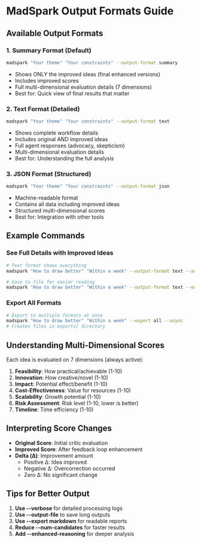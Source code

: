 # MadSpark Output Formats Guide

## Available Output Formats

### 1. Summary Format (Default)
```bash
madspark "Your theme" "Your constraints" --output-format summary
```
- Shows ONLY the improved ideas (final enhanced versions)
- Includes improved scores
- Full multi-dimensional evaluation details (7 dimensions)
- Best for: Quick view of final results that matter

### 2. Text Format (Detailed)
```bash
madspark "Your theme" "Your constraints" --output-format text
```
- Shows complete workflow details
- Includes original AND improved ideas
- Full agent responses (advocacy, skepticism)
- Multi-dimensional evaluation details
- Best for: Understanding the full analysis

### 3. JSON Format (Structured)
```bash
madspark "Your theme" "Your constraints" --output-format json
```
- Machine-readable format
- Contains all data including improved ideas
- Structured multi-dimensional scores
- Best for: Integration with other tools

## Example Commands

### See Full Details with Improved Ideas
```bash
# Text format shows everything
madspark "How to draw better" "Within a week" --output-format text --async --num-candidates 1

# Save to file for easier reading
madspark "How to draw better" "Within a week" --output-format text --output-file drawing_ideas.txt --async
```

### Export All Formats
```bash
# Export to multiple formats at once
madspark "How to draw better" "Within a week" --export all --async
# Creates files in exports/ directory
```

## Understanding Multi-Dimensional Scores

Each idea is evaluated on 7 dimensions (always active):
1. **Feasibility**: How practical/achievable (1-10)
2. **Innovation**: How creative/novel (1-10)
3. **Impact**: Potential effect/benefit (1-10)
4. **Cost-Effectiveness**: Value for resources (1-10)
5. **Scalability**: Growth potential (1-10)
6. **Risk Assessment**: Risk level (1-10, lower is better)
7. **Timeline**: Time efficiency (1-10)

## Interpreting Score Changes

- **Original Score**: Initial critic evaluation
- **Improved Score**: After feedback loop enhancement
- **Delta (Δ)**: Improvement amount
  - Positive Δ: Idea improved
  - Negative Δ: Overcorrection occurred
  - Zero Δ: No significant change

## Tips for Better Output

1. **Use --verbose** for detailed processing logs
2. **Use --output-file** to save long outputs
3. **Use --export markdown** for readable reports
4. **Reduce --num-candidates** for faster results
5. **Add --enhanced-reasoning** for deeper analysis